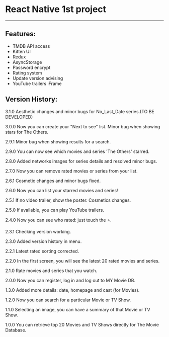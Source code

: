 # React Native 1st project

---

## Features:

- TMDB API access
- Kitten UI
- Redux
- AsyncStorage
- Password encrypt
- Rating system
- Update version advising
- YouTube trailers iFrame

## Version History:

3.1.0 Aesthetic changes and minor bugs for No_Last_Date series.(TO BE DEVELOPED)

3.0.0 Now you can create your "Next to see" list. Minor bug when showing stars for The Others.

2.9.1 Minor bug when showing results for a search.

2.9.0 You can now see which movies and series 'The Others' starred.

2.8.0 Added networks images for series details and resolved minor bugs.

2.7.0 Now you can remove rated movies or series from your list.

2.6.1 Cosmetic changes and minor bugs fixed.

2.6.0 Now you can list your starred movies and series!

2.5.1 If no video trailer, show the poster. Cosmetics changes.

2.5.0 If available, you can play YouTube trailers.

2.4.0 Now you can see who rated: just touch the ⭐️.

2.3.1 Checking version working.

2.3.0 Added version history in menu.

2.2.1 Latest rated sorting corrected.

2.2.0 In the first screen, you will see the latest 20 rated movies and series.

2.1.0 Rate movies and series that you watch.

2.0.0 Now you can register, log in and log out to MY Movie DB.

1.3.0 Added more details: date, homepage and cast (for Movies).

1.2.0 Now you can search for a particular Movie or TV Show.

1.1.0 Selecting an image, you can have a summary of that Movie or TV Show.

1.0.0 You can retrieve top 20 Movies and TV Shows directly for The Movie Database.
